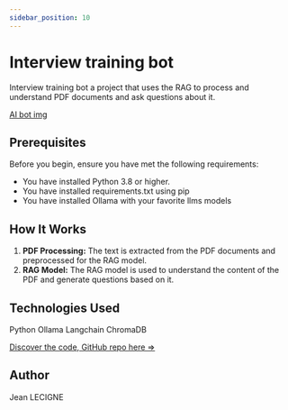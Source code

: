 ```yaml
---
sidebar_position: 10
---
```

# Interview training bot

Interview training bot a project that uses the RAG to process and understand PDF documents and ask questions about it.

[AI bot img](../../static/img/project_img/AI_training_bot.jpg)

## Prerequisites

Before you begin, ensure you have met the following requirements:

* You have installed Python 3.8 or higher.
* You have installed requirements.txt using pip
* You have installed Ollama with your favorite llms models

## How It Works

1. **PDF Processing:** The text is extracted from the PDF documents and preprocessed for the RAG model.
2. **RAG Model:** The RAG model is used to understand the content of the PDF and generate questions based on it.

## Technologies Used

Python Ollama Langchain ChromaDB

[Discover the code, GitHub repo here =>](https://github.com/Phenixjj/Maydays/tree/master/md-p-09_interview-training-bot)

## Author
Jean LECIGNE